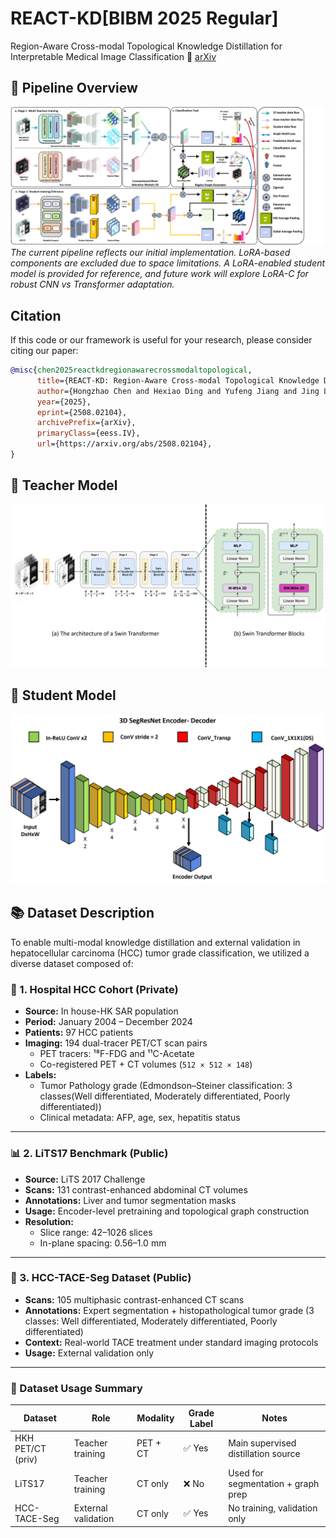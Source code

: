 # REACT-KD[BIBM 2025 Regular]
Region-Aware Cross-modal Topological Knowledge Distillation for Interpretable Medical Image Classification
📄 <a href="https://arxiv.org/abs/2508.02104" target="_blank">arXiv</a>
## 📌 Pipeline Overview
![Pipeline](Img/Pipnline_github.png)
*The current pipeline reflects our initial implementation. LoRA-based components are excluded due to space limitations. A LoRA-enabled student model is provided for reference, and future work will explore LoRA-C for robust CNN vs Transformer adaptation.*

## Citation
If this code or our framework is useful for your research, please consider citing our paper:
```bibtex
@misc{chen2025reactkdregionawarecrossmodaltopological,
      title={REACT-KD: Region-Aware Cross-modal Topological Knowledge Distillation for Interpretable Medical Image Classification}, 
      author={Hongzhao Chen and Hexiao Ding and Yufeng Jiang and Jing Lan and Ka Chun Li and Gerald W. Y. Cheng and Sam Ng and Chi Lai Ho and Jing Cai and Liang-ting Lin and Jung Sun Yoo},
      year={2025},
      eprint={2508.02104},
      archivePrefix={arXiv},
      primaryClass={eess.IV},
      url={https://arxiv.org/abs/2508.02104}, 
}
```

## 🧠 Teacher Model
![Teacher Encoder](Img/SW-Encoder.png)

## 🎯 Student Model
![Student Encoder](Img/SegRenst-Encoder.png)

## 📚 Dataset Description

To enable multi-modal knowledge distillation and external validation in hepatocellular carcinoma (HCC) tumor grade classification, we utilized a diverse dataset composed of:

### 🏥 1. Hospital HCC Cohort (Private)
- **Source:** In house-HK SAR population
- **Period:** January 2004 – December 2024  
- **Patients:** 97 HCC patients  
- **Imaging:** 194 dual-tracer PET/CT scan pairs  
  - PET tracers: ¹⁸F-FDG and ¹¹C-Acetate  
  - Co-registered PET + CT volumes (`512 × 512 × 148`)  
- **Labels:**  
  - Tumor Pathology grade (Edmondson–Steiner classification: 3 classes(Well differentiated, Moderately differentiated, Poorly differentiated))
  - Clinical metadata: AFP, age, sex, hepatitis status

---

### 📊 2. LiTS17 Benchmark (Public)
- **Source:** LiTS 2017 Challenge  
- **Scans:** 131 contrast-enhanced abdominal CT volumes  
- **Annotations:** Liver and tumor segmentation masks  
- **Usage:** Encoder-level pretraining and topological graph construction  
- **Resolution:**  
  - Slice range: 42–1026 slices  
  - In-plane spacing: 0.56–1.0 mm  

---

### 🧪 3. HCC-TACE-Seg Dataset (Public)
- **Scans:** 105 multiphasic contrast-enhanced CT scans  
- **Annotations:** Expert segmentation + histopathological tumor grade (3 classes: Well differentiated, Moderately differentiated, Poorly differentiated)
- **Context:** Real-world TACE treatment under standard imaging protocols  
- **Usage:** External validation only

---

### 🔄 Dataset Usage Summary

| Dataset            | Role                  | Modality      | Grade Label | Notes                              |
|--------------------|-----------------------|---------------|-------------|-------------------------------------|
| HKH PET/CT (priv) | Teacher training      | PET + CT      | ✅ Yes      | Main supervised distillation source |
| LiTS17             | Teacher training      | CT only       | ❌ No       | Used for segmentation + graph prep  |
| HCC-TACE-Seg       | External validation   | CT only       | ✅ Yes      | No training, validation only        |
